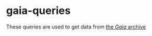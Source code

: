 # gaia-queries

These queries are used to get data from [the _Gaia_ archive](https://gea.esac.esa.int/archive/)
